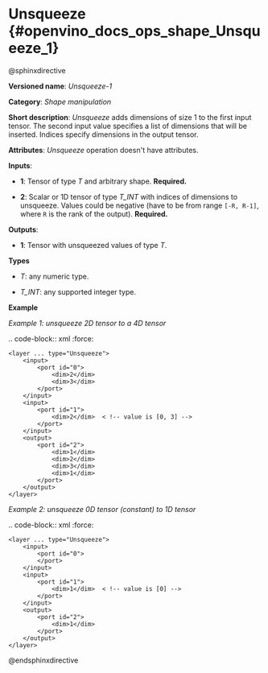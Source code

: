 # Unsqueeze {#openvino_docs_ops_shape_Unsqueeze_1}

@sphinxdirective

**Versioned name**: *Unsqueeze-1*

**Category**: *Shape manipulation*

**Short description**: *Unsqueeze* adds dimensions of size 1 to the first input tensor. The second input value specifies a list of dimensions that will be inserted. Indices specify dimensions in the output tensor.

**Attributes**: *Unsqueeze* operation doesn't have attributes.

**Inputs**:

*   **1**: Tensor of type *T* and arbitrary shape. **Required.**

*   **2**: Scalar or 1D tensor of type *T_INT* with indices of dimensions to unsqueeze. Values could be negative (have to be from range ``[-R, R-1]``, where ``R`` is the rank of the output). **Required.**

**Outputs**:

*   **1**: Tensor with unsqueezed values of type *T*.

**Types**

* *T*: any numeric type.

* *T_INT*: any supported integer type.

**Example**

*Example 1: unsqueeze 2D tensor to a 4D tensor*

.. code-block:: xml
   :force:

    <layer ... type="Unsqueeze">
        <input>
            <port id="0">
                <dim>2</dim>
                <dim>3</dim>
            </port>
        </input>
        <input>
            <port id="1">
                <dim>2</dim>  < !-- value is [0, 3] -->
            </port>
        </input>
        <output>
            <port id="2">
                <dim>1</dim>
                <dim>2</dim>
                <dim>3</dim>
                <dim>1</dim>
            </port>
        </output>
    </layer>


*Example 2: unsqueeze 0D tensor (constant) to 1D tensor*

.. code-block:: xml
   :force:

    <layer ... type="Unsqueeze">
        <input>
            <port id="0">
            </port>
        </input>
        <input>
            <port id="1">
                <dim>1</dim>  < !-- value is [0] -->
            </port>
        </input>
        <output>
            <port id="2">
                <dim>1</dim>
            </port>
        </output>
    </layer>


@endsphinxdirective